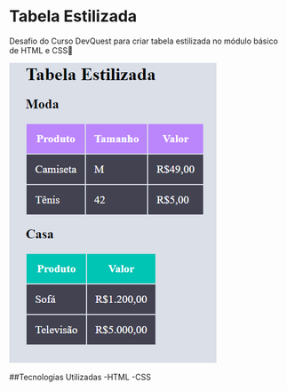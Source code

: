 # Tabela Estilizada
Desafio do Curso DevQuest para criar tabela estilizada no módulo básico de HTML e CSS📁

<img src="tabela.png">

##Tecnologias Utilizadas
-HTML
-CSS
